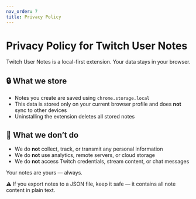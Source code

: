```yaml
---
nav_order: 7
title: Privacy Policy
---
```


# Privacy Policy for Twitch User Notes

Twitch User Notes is a local-first extension. Your data stays in your browser.

## 🔒 What we store

- Notes you create are saved using `chrome.storage.local`
- This data is stored only on your current browser profile and does **not** sync to other devices
- Uninstalling the extension deletes all stored notes

## 🚫 What we don’t do

- We do **not** collect, track, or transmit any personal information
- We do **not** use analytics, remote servers, or cloud storage
- We do **not** access Twitch credentials, stream content, or chat messages

Your notes are yours — always.

⚠️ If you export notes to a JSON file, keep it safe — it contains all note content in plain text.

